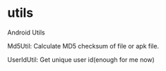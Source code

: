 # utils
Android Utils

Md5Util: Calculate MD5 checksum of file or apk file.

UserIdUtil: Get unique user id(enough for me now)
